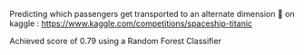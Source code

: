 Predicting which passengers get transported to an alternate dimension 👻 on kaggle : https://www.kaggle.com/competitions/spaceship-titanic

Achieved score of 0.79 using a Random Forest Classifier